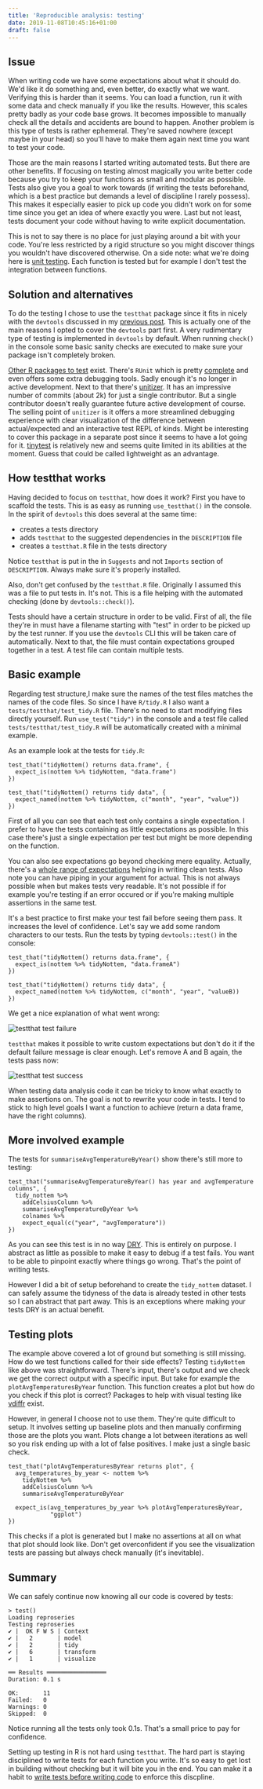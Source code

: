 ```yaml
---
title: 'Reproducible analysis: testing'
date: 2019-11-08T10:45:16+01:00
draft: false
---
```


## Issue

When writing code we have some expectations about what it should do. We'd like it do something and, even better, do exactly what we want. Verifying this is harder than it seems. You can load a function, run it with some data and check manually if you like the results. However, this scales pretty badly as your code base grows. It becomes impossible to manually check all the details and accidents are bound to happen. Another problem is this type of tests is rather ephemeral. They're saved nowhere (except maybe in your head) so you'll have to make them again next time you want to test your code.

Those are the main reasons I started writing automated tests. But there are other benefits. If focusing on testing almost magically you write better code because you try to keep your functions as small and modular as possible. Tests also give you a goal to work towards (if writing the tests beforehand, which is a best practice but demands a level of discipline I rarely possess). This makes it especially easier to pick up code you didn't work on for some time since you get an idea of where exactly you were. Last but not least, tests document your code without having to write explicit documentation.

This is not to say there is no place for just playing around a bit with your code. You're less restricted by a rigid structure so you might discover things you wouldn't have discovered otherwise. On a side note: what we're doing here is [unit testing](https://towardsdatascience.com/unit-testing-in-r-68ab9cc8d211). Each function is tested but for example I don't test the integration between functions.

## Solution and alternatives

To do the testing I chose to use the `testthat` package since it fits in nicely with the `devtools` discussed in my [previous post](https://isaacverm.github.io/posts/reproducible-analysis-package-dev/). This is actually one of the main reasons I opted to cover the `devtools` part first. A very rudimentary type of testing is implemented in `devtools` by default. When running `check()` in the console some basic sanity checks are executed to make sure your package isn't completely broken.

[Other R packages to test](https://www.r-bloggers.com/unit-tests-in-r/) exist. There's `RUnit` which is pretty [complete](https://cran.r-project.org/web/packages/RUnit/vignettes/RUnit.pdf) and even offers some extra debugging tools. Sadly enough it's no longer in active development. Next to that there's [unitizer](https://github.com/brodieG/unitizer). It has an impressive number of commits (about 2k) for just a single contributor. But a single contributor doesn't really guarantee future active development of course. The selling point of `unitizer` is it offers a more streamlined debugging experience with clear visualization of the difference between actual/expected and an interactive test REPL of kinds. Might be interesting to cover this package in a separate post since it seems to have a lot going for it. [tinytest](https://github.com/markvanderloo/tinytest) is relatively new and seems quite limited in its abilities at the moment. Guess that could be called lightweight as an advantage.

## How testthat works

Having decided to focus on `testthat`, how does it work? First you have to scaffold the tests. This is as easy as running `use_testthat()` in the console. In the spirit of `devtools` this does several at the same time:

- creates a tests directory
- adds `testthat` to the suggested dependencies in the `DESCRIPTION` file
- creates a `testthat.R` file in the tests directory

Notice `testthat` is put in the in `Suggests` and not `Imports` section of `DESCRIPTION`. Always make sure it's properly installed.

Also, don't get confused by the `testthat.R` file. Originally I assumed this was a file to put tests in. It's not. This is a file helping with the automated checking (done by `devtools::check()`).

Tests should have a certain structure in order to be valid. First of all, the file they're in must have a filename starting with "test" in order to be picked up by the test runner. If you use the `devtools` CLI this will be taken care of automatically. Next to that, the file must contain expectations grouped together in a test. A test file can contain multiple tests.

## Basic example

Regarding test structure,I make sure the names of the test files matches the names of the code files. So since I have `R/tidy.R` I also want a `tests/testthat/test_tidy.R` file. There's no need to start modifying files directly yourself. Run `use_test("tidy")` in the console and a test file called `tests/testthat/test_tidy.R` will be automatically created with a minimal example.

As an example look at the tests for `tidy.R`:

```
test_that("tidyNottem() returns data.frame", {
  expect_is(nottem %>% tidyNottem, "data.frame")
})

test_that("tidyNottem() returns tidy data", {
  expect_named(nottem %>% tidyNottem, c("month", "year", "value"))
})
```

First of all you can see that each test only contains a single expectation. I prefer to have the tests containing as little expectations as possible. In this case there's just a single expectation per test but might be more depending on the function.

You can also see expectations go beyond checking mere equality. Actually, there's a [whole range of expectations](https://testthat.r-lib.org/reference/index.html) helping in writing clean tests. Also note you can have piping in your argument for actual. This is not always possible when but makes tests very readable. It's not possible if for example you're testing if an error occured or if you're making multiple assertions in the same test.

It's a best practice to first make your test fail before seeing them pass. It increases the level of confidence. Let's say we add some random characters to our tests. Run the tests by typing `devtools::test()` in the console:

```
test_that("tidyNottem() returns data.frame", {
  expect_is(nottem %>% tidyNottem, "data.frameA")
})

test_that("tidyNottem() returns tidy data", {
  expect_named(nottem %>% tidyNottem, c("month", "year", "valueB))
})
```

We get a nice explanation of what went wrong:

![testthat test failure](/testthat-test-failure.png)

`testthat` makes it possible to write custom expectations but don't do it if the default failure message is clear enough. Let's remove A and B again, the tests pass now:

![testthat test success](/testthat-test-success.png)

When testing data analysis code it can be tricky to know what exactly to make assertions on. The goal is not to rewrite your code in tests. I tend to stick to high level goals I want a function to achieve (return a data frame, have the right columns).

## More involved example

The tests for `summariseAvgTemperatureByYear()` show there's still more to testing:

```
test_that("summariseAvgTemperatureByYear() has year and avgTemperature columns", {
  tidy_nottem %>%
    addCelsiusColumn %>%
    summariseAvgTemperatureByYear %>%
    colnames %>%
    expect_equal(c("year", "avgTemperature"))
})
```

As you can see this test is in no way [DRY](https://en.wikipedia.org/wiki/Don%27t_repeat_yourself). This is entirely on purpose. I abstract as little as possible to make it easy to debug if a test fails. You want to be able to pinpoint exactly where things go wrong. That's the point of writing tests.

However I did a bit of setup beforehand to create the `tidy_nottem` dataset. I can safely assume the tidyness of the data is already tested in other tests so I can abstract that part away. This is an exceptions where making your tests DRY is an actual benefit.

## Testing plots

The example above covered a lot of ground but something is still missing. How do we test functions called for their side effects? Testing `tidyNottem` like above was straightforward. There's input, there's output and we check we get the correct output with a specific input. But take for example the `plotAvgTemperaturesByYear` function. This function creates a plot but how do you check if this plot is correct? Packages to help with visual testing like [vdiffr](https://github.com/r-lib/vdiffr) exist.

However, in general I choose not to use them. They're quite difficult to setup. It involves setting up baseline plots and then manually confirming those are the plots you want. Plots change a lot between iterations as well so you risk ending up with a lot of false positives. I make just a single basic check.

```
test_that("plotAvgTemperaturesByYear returns plot", {
  avg_temperatures_by_year <- nottem %>%
    tidyNottem %>%
    addCelsiusColumn %>%
    summariseAvgTemperatureByYear

  expect_is(avg_temperatures_by_year %>% plotAvgTemperaturesByYear,
            "ggplot")
})
```

This checks if a plot is generated but I make no assertions at all on what that plot should look like. Don't get overconfident if you see the visualization tests are passing but always check manually (it's inevitable).

## Summary

We can safely continue now knowing all our code is covered by tests:

```
> test()
Loading reproseries
Testing reproseries
✔ |  OK F W S | Context
✔ |   2       | model
✔ |   2       | tidy
✔ |   6       | transform
✔ |   1       | visualize

══ Results ═════════════════
Duration: 0.1 s

OK:       11
Failed:   0
Warnings: 0
Skipped:  0
```

Notice running all the tests only took 0.1s. That's a small price to pay for confidence.

Setting up testing in R is not hard using `testthat`. The hard part is staying disciplined to write tests for each function you write. It's so easy to get lost in building without checking but it will bite you in the end. You can make it a habit to [write tests before writing code](https://en.wikipedia.org/wiki/Test-driven_development) to enforce this discpline.
